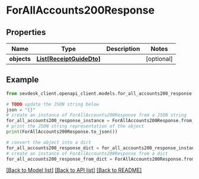 # ForAllAccounts200Response


## Properties

Name | Type | Description | Notes
------------ | ------------- | ------------- | -------------
**objects** | [**List[ReceiptGuideDto]**](ReceiptGuideDto.md) |  | [optional] 

## Example

```python
from sevdesk_client.openapi_client.models.for_all_accounts200_response import ForAllAccounts200Response

# TODO update the JSON string below
json = "{}"
# create an instance of ForAllAccounts200Response from a JSON string
for_all_accounts200_response_instance = ForAllAccounts200Response.from_json(json)
# print the JSON string representation of the object
print(ForAllAccounts200Response.to_json())

# convert the object into a dict
for_all_accounts200_response_dict = for_all_accounts200_response_instance.to_dict()
# create an instance of ForAllAccounts200Response from a dict
for_all_accounts200_response_from_dict = ForAllAccounts200Response.from_dict(for_all_accounts200_response_dict)
```
[[Back to Model list]](../README.md#documentation-for-models) [[Back to API list]](../README.md#documentation-for-api-endpoints) [[Back to README]](../README.md)


